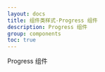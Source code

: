 ```yaml
---
layout: docs
title: 组件类样式-Progress 组件
description: Progress 组件
group: components
toc: true
---
```


Progress 组件
